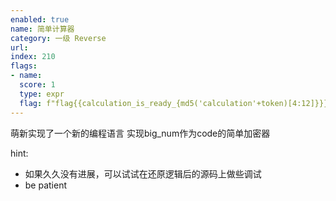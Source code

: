 ```yaml
---
enabled: true
name: 简单计算器
category: 一级 Reverse
url:
index: 210
flags:
- name:
  score: 1
  type: expr
  flag: f"flag{{calculation_is_ready_{md5('calculation'+token)[4:12]}}}"
---
```

萌新实现了一个新的编程语言
实现big_num作为code的简单加密器

hint:
- 如果久久没有进展，可以试试在还原逻辑后的源码上做些调试
- be patient


